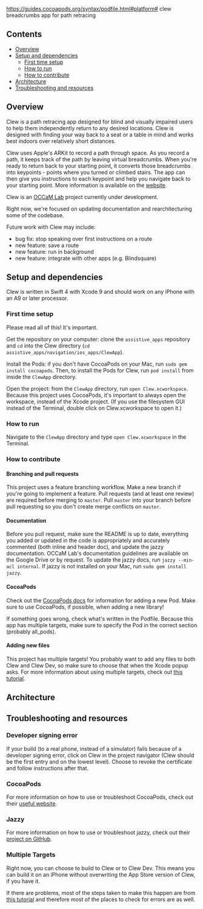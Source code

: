 https://guides.cocoapods.org/syntax/podfile.html#platform# clew
breadcrumbs app for path retracing

## Contents
- [Overview](#overview)
- [Setup and dependencies](#setup-and-dependencies)
  - [First time setup](#first-time-setup)
  - [How to run](#how-to-run)
  - [How to contribute](#how-to-contribute)
- [Architecture](#architecture)
- [Troubleshooting and resources](#troubleshooting-and-resources)

## Overview

Clew is a path retracing app designed for blind and visually impaired users to help them independently return to any desired locations. Clew is designed with finding your way back to a seat or a table in mind and works best indoors over relatively short distances.

Clew uses Apple's ARKit to record a path through space. As you record a path, it keeps track of the path by leaving virtual breadcrumbs. When you're ready to return back to your starting point, it converts those breadcrumbs into keypoints - points where you turned or climbed stairs. The app can then give you instructions to each keypoint and help you navigate back to your starting point. More information is available on the [website](www.clewapp.org "Clew website").

Clew is an [OCCaM Lab](http://occam.olin.edu/) project currently under development.

Right now, we're focused on updating documentation and rearchitecturing some of the codebase.

Future work with Clew may include:
- bug fix: stop speaking over first instructions on a route
- new feature: save a route
- new feature: run in background
- new feature: integrate with other apps (e.g. Blindsquare)

## Setup and dependencies

Clew is written in Swift 4 with Xcode 9 and should work on any iPhone with an A9 or later processor.

### First time setup

Please read all of this! It's important.

Get the repository on your computer: clone the `assistive_apps` repository and `cd` into the Clew directory (`cd assistive_apps/navigation/ios_apps/ClewApp`).

Install the Pods: if you don't have CocoaPods on your Mac, run `sudo gem install cocoapods`. Then, to install the Pods for Clew, run `pod install` from inside the `ClewApp` directory.

Open the project: from the `ClewApp` directory, run `open Clew.xcworkspace`. Because this project uses CocoaPods, it's important to always open the workspace, instead of the Xcode project. (If you use the filesystem GUI instead of the Terminal, double click on Clew.xcworkspace to open it.)

### How to run

Navigate to the `ClewApp` directory and type `open Clew.xcworkspace` in the Terminal.

### How to contribute

#### Branching and pull requests
This project uses a feature branching workflow. Make a new branch if you're going to implement a feature. Pull requests (and at least one review) are required before merging to `master`. Pull `master` into your branch before pull requesting so you don't create merge conflicts on `master`.

#### Documentation
Before you pull request, make sure the README is up to date, everything you added or updated in the code is appropriately and accurately commented (both inline and header doc), and update the jazzy documentation. OCCaM Lab's documentation guidelines are available on the Google Drive or by request. To update the jazzy docs, run `jazzy --min-acl internal`. If jazzy is not installed on your Mac, run `sudo gem install jazzy`.

#### CocoaPods

Check out the [CocoaPods docs](cocoapods.org "CocoaPods website") for information for adding a new Pod. Make sure to use CocoaPods, if possible, when adding a new library!

If something goes wrong, check what's written in the Podfile. Because this app has multiple targets, make sure to specify the Pod in the correct section (probably all_pods). 

#### Adding new files

This project has multiple targets! You probably want to add any files to both Clew and Clew Dev, so make sure to choose that when the Xcode popup asks. For more information about using multiple targets, check out [this tutorial](https://www.appcoda.com/using-xcode-targets "Using Xcode Targets").

## Architecture
<!-- TODO: describe architecture -->

## Troubleshooting and resources

### Developer signing error

If your build (to a real phone, instead of a simulator) fails because of a developer signing error, click on Clew in the project navigator (Clew should be the first entry and on the lowest level). Choose to revoke the certificate and follow instructions after that.

### CocoaPods

For more information on how to use or troubleshoot CocoaPods, check out their [useful website](https://cocoapods.org/ "CocoaPods website").

### Jazzy

For more information on how to use or troubleshoot jazzy, check out their [project on GitHub](https://github.com/realm/jazzy "Jazzy on GitHub").

### Multiple Targets

Right now, you can choose to build to Clew or to Clew Dev. This means you can build it on an iPhone without overwriting the App Store version of Clew, if you have it. 

If there are problems, most of the steps taken to make this happen are from [this tutorial](https://www.appcoda.com/using-xcode-targets "Using Xcode Targets") and therefore most of the places to check for errors are as well.
